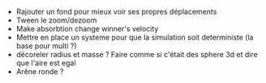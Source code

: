 - Rajouter un fond pour mieux voir ses propres déplacements
- Tween le zoom/dezoom
- Make absorbtion change winner's velocity
- Mettre en place un systeme pour que la simulation soit deterministe (la base pour multi ?)
- décoreler radius et masse ? Faire comme si c'était des sphere 3d et dire que l'aire est egal
- Arêne ronde ?
